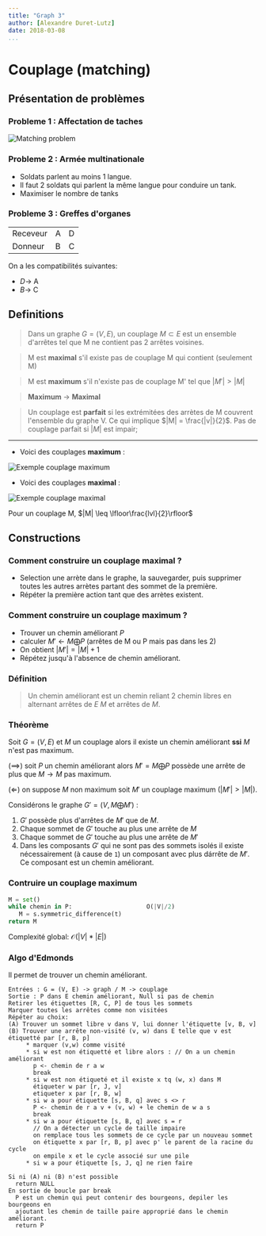```yaml
---
title: "Graph 3"
author: [Alexandre Duret-Lutz]
date: 2018-03-08
...
```


# Couplage (matching)

## Présentation de problèmes

### Probleme 1 : Affectation de taches

![Matching problem](https://upload.wikimedia.org/wikipedia/commons/3/3f/Probl%C3%A8me_d%27affectation.png)


### Probleme 2 : Armée multinationale


* Soldats parlent au moins 1 langue.
* Il faut 2 soldats qui parlent la même langue pour conduire un tank.
* Maximiser le nombre de tanks

### Probleme 3 : Greffes d'organes

| | | |
|-|-|-|
| Receveur | A | D |  
| Donneur | B | C | 

On a les compatibilités suivantes:

* $D \rightarrow$ A
* $B \rightarrow$ C

## Definitions

> Dans un graphe $G= (V ,E)$, un couplage $M \subset E$ est un ensemble d'arrêtes tel que M ne contient pas 2 arrêtes voisines.

> M est **maximal** s'il existe pas de couplage M  qui contient (seulement M) 

> M est **maximum** s'il n'existe pas de couplage M' tel que $|M'| > |M|$

> **Maximum** -> **Maximal**

> Un couplage est **parfait** si les extrémitées des arrètes de M couvrent l'ensemble du graphe V. Ce qui implique $|M| = \frac{|v|}{2}$. Pas de couplage parfait si $|M|$ est impair;

----

* Voici des couplages **maximum** :

![Exemple couplage maximum](https://upload.wikimedia.org/wikipedia/commons/thumb/9/98/Maximum-matching-labels.svg/300px-Maximum-matching-labels.svg.png)

* Voici des couplages **maximal** :

![Exemple couplage maximal](https://upload.wikimedia.org/wikipedia/commons/thumb/e/e1/Maximal-matching.svg/300px-Maximal-matching.svg.png)

Pour un couplage M, $|M| \leq \lfloor\frac{lvl}{2}\rfloor$

## Constructions

### Comment construire un couplage maximal ?

* Selection une arrète dans le graphe, la sauvegarder, puis supprimer toutes les autres arrètes partant des sommet de la première.
* Répéter la première action tant que des arrètes existent. 

### Comment construire un couplage maximum ?

* Trouver un chemin améliorant $P$
* calculer $M' \leftarrow M \bigoplus P$ (arrêtes de M ou P mais pas dans les 2)
* On obtient $|M'| = |M| + 1$
* Répétez jusqu'à l'absence de chemin améliorant.


### Définition 

> Un chemin améliorant est un chemin reliant 2 chemin libres en alternant arrêtes de $E\ M$ et arrêtes de $M$.

### Théorème

Soit $G = (V, E)$ et $M$ un couplage alors il existe un chemin améliorant **ssi** $M$ n'est pas maximum.

$(\implies)$  soit $P$ un chemin améliorant alors $M' = M \bigoplus P$ possède une arrête de plus que $M \rightarrow M$ pas maximum.

$(\Longleftarrow)$ on suppose $M$ non maximum soit $M'$ un couplage maximum $(|M'| > |M|)$.

Considérons le graphe $G' = (V, M \bigoplus M')$ :

1. $G'$ possède plus d'arrêtes de $M'$ que de $M$.
1. Chaque sommet de $G'$ touche au plus une arrête de $M$
1. Chaque sommet de $G'$ touche au plus une arrête de $M'$
1. Dans les composants $G'$ qui ne sont pas des sommets isolés il existe nécessairement (à cause de `1`) un composant avec plus dárrête de $M'$. Ce composant est un chemin améliorant.
     
### Contruire un couplage maximum 

```python
M = set()
while chemin in P:                     O(|V|/2)
   M = s.symmetric_difference(t)
return M
```
Complexité global: $\mathcal{O}(|V|*|E|)$


### Algo d'Edmonds

Il permet de trouver un chemin améliorant.

```
Entrées : G = (V, E) -> graph / M -> couplage
Sortie : P dans E chemin améliorant, Null si pas de chemin
Retirer les étiquettes [R, C, P] de tous les sommets
Marquer toutes les arrêtes comme non visitées
Répéter au choix:
(A) Trouver un sommet libre v dans V, lui donner l'étiquette [v, B, v]
(B) Trouver une arrête non-visité (v, w) dans E telle que v est étiquetté par [r, B, p]
     * marquer (v,w) comme visité
     * si w est non étiquetté et libre alors : // On a un chemin améliorant
       p <- chemin de r a w
       break
     * si w est non étiqueté et il existe x tq (w, x) dans M
       étiqueter w par [r, J, v]
       etiqueter x par [r, B, w]
     * si w a pour étiquette [s, B, q] avec s <> r
       P <- chemin de r a v + (v, w) + le chemin de w a s
       break
     * si w a pour étiquette [s, B, q] avec s = r
       // On a détecter un cycle de taille impaire
       on remplace tous les sommets de ce cycle par un nouveau sommet
       on étiquette x par [r, B, p] avec p' le parent de la racine du cycle
       on empile x et le cycle associé sur une pile
     * si w a pour étiquette [s, J, q] ne rien faire

Si ni (A) ni (B) n'est possible 
  return NULL
En sortie de boucle par break
  P est un chemin qui peut contenir des bourgeons, depiler les bourgeons en 
  ajoutant les chemin de taille paire approprié dans le chemin améliorant.
  return P
```